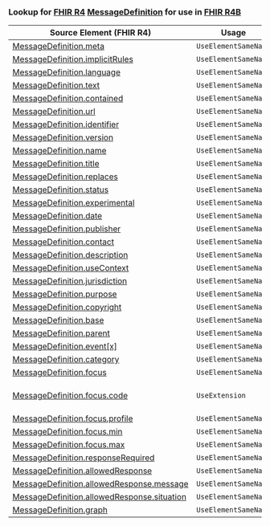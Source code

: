 ### Lookup for [FHIR R4](https://hl7.org/fhir/R4/) [MessageDefinition](https://hl7.org/fhir/R4/MessageDefinition.html) for use in [FHIR R4B](https://hl7.org/fhir/R4B/)

| Source Element (FHIR R4) | Usage | Target |
| -------------- | ----- | ------ |
| [MessageDefinition.meta](https://hl7.org/fhir/R4/MessageDefinition.html#resource) | `UseElementSameName` | [MessageDefinition.meta](https://hl7.org/fhir/R4B/MessageDefinition.html#resource) |
| [MessageDefinition.implicitRules](https://hl7.org/fhir/R4/MessageDefinition.html#resource) | `UseElementSameName` | [MessageDefinition.implicitRules](https://hl7.org/fhir/R4B/MessageDefinition.html#resource) |
| [MessageDefinition.language](https://hl7.org/fhir/R4/MessageDefinition.html#resource) | `UseElementSameName` | [MessageDefinition.language](https://hl7.org/fhir/R4B/MessageDefinition.html#resource) |
| [MessageDefinition.text](https://hl7.org/fhir/R4/MessageDefinition.html#resource) | `UseElementSameName` | [MessageDefinition.text](https://hl7.org/fhir/R4B/MessageDefinition.html#resource) |
| [MessageDefinition.contained](https://hl7.org/fhir/R4/MessageDefinition.html#resource) | `UseElementSameName` | [MessageDefinition.contained](https://hl7.org/fhir/R4B/MessageDefinition.html#resource) |
| [MessageDefinition.url](https://hl7.org/fhir/R4/MessageDefinition.html#resource) | `UseElementSameName` | [MessageDefinition.url](https://hl7.org/fhir/R4B/MessageDefinition.html#resource) |
| [MessageDefinition.identifier](https://hl7.org/fhir/R4/MessageDefinition.html#resource) | `UseElementSameName` | [MessageDefinition.identifier](https://hl7.org/fhir/R4B/MessageDefinition.html#resource) |
| [MessageDefinition.version](https://hl7.org/fhir/R4/MessageDefinition.html#resource) | `UseElementSameName` | [MessageDefinition.version](https://hl7.org/fhir/R4B/MessageDefinition.html#resource) |
| [MessageDefinition.name](https://hl7.org/fhir/R4/MessageDefinition.html#resource) | `UseElementSameName` | [MessageDefinition.name](https://hl7.org/fhir/R4B/MessageDefinition.html#resource) |
| [MessageDefinition.title](https://hl7.org/fhir/R4/MessageDefinition.html#resource) | `UseElementSameName` | [MessageDefinition.title](https://hl7.org/fhir/R4B/MessageDefinition.html#resource) |
| [MessageDefinition.replaces](https://hl7.org/fhir/R4/MessageDefinition.html#resource) | `UseElementSameName` | [MessageDefinition.replaces](https://hl7.org/fhir/R4B/MessageDefinition.html#resource) |
| [MessageDefinition.status](https://hl7.org/fhir/R4/MessageDefinition.html#resource) | `UseElementSameName` | [MessageDefinition.status](https://hl7.org/fhir/R4B/MessageDefinition.html#resource) |
| [MessageDefinition.experimental](https://hl7.org/fhir/R4/MessageDefinition.html#resource) | `UseElementSameName` | [MessageDefinition.experimental](https://hl7.org/fhir/R4B/MessageDefinition.html#resource) |
| [MessageDefinition.date](https://hl7.org/fhir/R4/MessageDefinition.html#resource) | `UseElementSameName` | [MessageDefinition.date](https://hl7.org/fhir/R4B/MessageDefinition.html#resource) |
| [MessageDefinition.publisher](https://hl7.org/fhir/R4/MessageDefinition.html#resource) | `UseElementSameName` | [MessageDefinition.publisher](https://hl7.org/fhir/R4B/MessageDefinition.html#resource) |
| [MessageDefinition.contact](https://hl7.org/fhir/R4/MessageDefinition.html#resource) | `UseElementSameName` | [MessageDefinition.contact](https://hl7.org/fhir/R4B/MessageDefinition.html#resource) |
| [MessageDefinition.description](https://hl7.org/fhir/R4/MessageDefinition.html#resource) | `UseElementSameName` | [MessageDefinition.description](https://hl7.org/fhir/R4B/MessageDefinition.html#resource) |
| [MessageDefinition.useContext](https://hl7.org/fhir/R4/MessageDefinition.html#resource) | `UseElementSameName` | [MessageDefinition.useContext](https://hl7.org/fhir/R4B/MessageDefinition.html#resource) |
| [MessageDefinition.jurisdiction](https://hl7.org/fhir/R4/MessageDefinition.html#resource) | `UseElementSameName` | [MessageDefinition.jurisdiction](https://hl7.org/fhir/R4B/MessageDefinition.html#resource) |
| [MessageDefinition.purpose](https://hl7.org/fhir/R4/MessageDefinition.html#resource) | `UseElementSameName` | [MessageDefinition.purpose](https://hl7.org/fhir/R4B/MessageDefinition.html#resource) |
| [MessageDefinition.copyright](https://hl7.org/fhir/R4/MessageDefinition.html#resource) | `UseElementSameName` | [MessageDefinition.copyright](https://hl7.org/fhir/R4B/MessageDefinition.html#resource) |
| [MessageDefinition.base](https://hl7.org/fhir/R4/MessageDefinition.html#resource) | `UseElementSameName` | [MessageDefinition.base](https://hl7.org/fhir/R4B/MessageDefinition.html#resource) |
| [MessageDefinition.parent](https://hl7.org/fhir/R4/MessageDefinition.html#resource) | `UseElementSameName` | [MessageDefinition.parent](https://hl7.org/fhir/R4B/MessageDefinition.html#resource) |
| [MessageDefinition.event[x]](https://hl7.org/fhir/R4/MessageDefinition.html#resource) | `UseElementSameName` | [MessageDefinition.event[x]](https://hl7.org/fhir/R4B/MessageDefinition.html#resource) |
| [MessageDefinition.category](https://hl7.org/fhir/R4/MessageDefinition.html#resource) | `UseElementSameName` | [MessageDefinition.category](https://hl7.org/fhir/R4B/MessageDefinition.html#resource) |
| [MessageDefinition.focus](https://hl7.org/fhir/R4/MessageDefinition.html#resource) | `UseElementSameName` | [MessageDefinition.focus](https://hl7.org/fhir/R4B/MessageDefinition.html#resource) |
| [MessageDefinition.focus.code](https://hl7.org/fhir/R4/MessageDefinition.html#resource) | `UseExtension` | [http://hl7.org/fhir/4.0/StructureDefinition/extension-MessageDefinition.focus.code](StructureDefinition-ext-R4-MessageDefinition.fo.code.html) |
| [MessageDefinition.focus.profile](https://hl7.org/fhir/R4/MessageDefinition.html#resource) | `UseElementSameName` | [MessageDefinition.focus.profile](https://hl7.org/fhir/R4B/MessageDefinition.html#resource) |
| [MessageDefinition.focus.min](https://hl7.org/fhir/R4/MessageDefinition.html#resource) | `UseElementSameName` | [MessageDefinition.focus.min](https://hl7.org/fhir/R4B/MessageDefinition.html#resource) |
| [MessageDefinition.focus.max](https://hl7.org/fhir/R4/MessageDefinition.html#resource) | `UseElementSameName` | [MessageDefinition.focus.max](https://hl7.org/fhir/R4B/MessageDefinition.html#resource) |
| [MessageDefinition.responseRequired](https://hl7.org/fhir/R4/MessageDefinition.html#resource) | `UseElementSameName` | [MessageDefinition.responseRequired](https://hl7.org/fhir/R4B/MessageDefinition.html#resource) |
| [MessageDefinition.allowedResponse](https://hl7.org/fhir/R4/MessageDefinition.html#resource) | `UseElementSameName` | [MessageDefinition.allowedResponse](https://hl7.org/fhir/R4B/MessageDefinition.html#resource) |
| [MessageDefinition.allowedResponse.message](https://hl7.org/fhir/R4/MessageDefinition.html#resource) | `UseElementSameName` | [MessageDefinition.allowedResponse.message](https://hl7.org/fhir/R4B/MessageDefinition.html#resource) |
| [MessageDefinition.allowedResponse.situation](https://hl7.org/fhir/R4/MessageDefinition.html#resource) | `UseElementSameName` | [MessageDefinition.allowedResponse.situation](https://hl7.org/fhir/R4B/MessageDefinition.html#resource) |
| [MessageDefinition.graph](https://hl7.org/fhir/R4/MessageDefinition.html#resource) | `UseElementSameName` | [MessageDefinition.graph](https://hl7.org/fhir/R4B/MessageDefinition.html#resource) |
